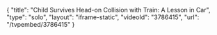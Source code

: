 {
    "title": "Child Survives Head-on Collision with Train: A Lesson in Car",
    "type": "solo",
    "layout": "iframe-static",
    "videoId": "3786415",
    "url": "\/tvpembed\/3786415"
}